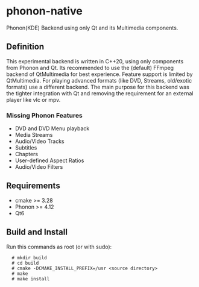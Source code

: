 # phonon-native
Phonon(KDE) Backend using only Qt and its Multimedia components.

## Definition
This experimental backend is written in C++20, using only components from Phonon and Qt.
Its recommended to use the (default) FFmpeg backend of QtMultimedia for best experience.
Feature support is limited by QtMultimedia. For playing advanced formats (like DVD, Streams, old/exotic formats) use a different backend.
The main purpose for this backend was the tighter integration with Qt and removing the requirement for an external player like vlc or mpv.

### Missing Phonon Features
- DVD and DVD Menu playback
- Media Streams
- Audio/Video Tracks
- Subtitles
- Chapters
- User-defined Aspect Ratios
- Audio/Video Filters

## Requirements
- cmake >= 3.28
- Phonon >= 4.12
- Qt6

## Build and Install
Run this commands as root (or with sudo):

```
  # mkdir build
  # cd build
  # cmake -DCMAKE_INSTALL_PREFIX=/usr <source directory>
  # make
  # make install
```
